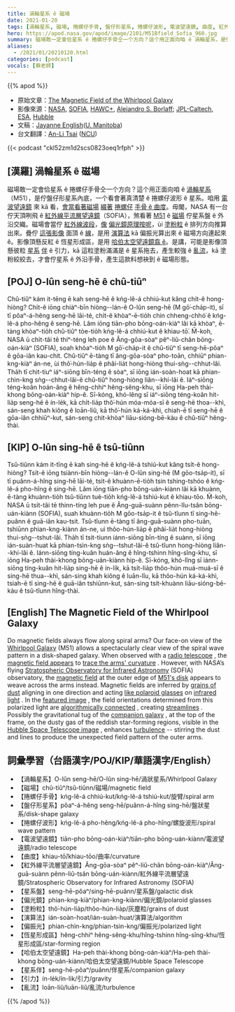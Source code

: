 ```yaml
---
title: 渦輪星系 ê 磁場
date: 2021-01-20
tags: [渦輪星系, 磁場, 捲螺仔手骨, 盤仔形星系, 捲螺仔波形, 電波望遠鏡, 曲度, 紅外線平流層望遠鏡, 星系盤, 偏光鏡, 塗粉粒, 演算法, 偏振光, 恆星形成區, 哈伯太空望遠鏡, 伴, 星系, 引力, 亂流]
hero: https://apod.nasa.gov/apod/image/2101/M51Bfield_Sofia_960.jpg
summary: 磁場敢一定會佮星系 ê 捲螺仔手骨仝一个方向？這个用正面向咱 ê 渦輪星系，是佇盤仔形星系內底，一个看會著真清楚 ê 捲螺仔波形 ê 星系。
aliases:
  - /2021/01/20210120.html
categories: [podcast]
vocals: [蔡老師]
---
```


{{% apod %}}

- 原始文章：[The Magnetic Field of the Whirlpool Galaxy](https://apod.nasa.gov/apod/ap210120.html)
- 影像來源：[NASA](https://www.nasa.gov/), [SOFIA](https://www.nasa.gov/mission_pages/SOFIA/overview/index.html), [HAWC+](https://www.nasa.gov/ames/image-feature/one-of-a-kind-camera-added-to-sofia), [Alejandro S. Borlaff](https://borlaff.github.io/); [JPL-Caltech](https://www.jpl.nasa.gov/), [ESA](https://www.esa.int/), [Hubble](https://www.nasa.gov/mission_pages/hubble/story/index.html)
- 文稿：[Jayanne English](http://www2.physics.umanitoba.ca/u/english/)([U. Manitoba](https://sci.umanitoba.ca/physics-astronomy/))
- 台文翻譯：[An-Li Tsai](mailto:thianbun.taigi@gmail.com) ([NCU](https://www.astro.ncu.edu.tw))

{{< podcast "ckl52zm1d2scs0823oeq1rfph" >}}

## [漢羅] 渦輪星系 ê 磁場

磁場敢一定會佮星系 ê 捲螺仔手骨仝一个方向？這个用正面向咱 ê [渦輪星系](https://apod.nasa.gov/apod/ap190506.html)（M51），是佇盤仔形星系內底，一个看會著真清楚 ê 捲螺仔波形 ê 星系。咱用 [電波望遠鏡](https://en.wikipedia.org/wiki/Radio_telescope) 來 kā 看，[會當看著磁場](https://apod.nasa.gov/apod/ap191216.html) [綴著](https://www.mpifr-bonn.mpg.de/research/fundamental/cosmag) [捲螺仔](https://www.mpifr-bonn.mpg.de/research/fundamental/cosmag) [手骨 ê 曲度](https://www.mpifr-bonn.mpg.de/research/fundamental/cosmag)。毋閣，NASA 有一台佇天頂咧飛 ê [紅外線平流層望遠鏡](https://www.nasa.gov/mission_pages/SOFIA/overview/index.html)（SOFIA），煞看著 [M51](https://youtu.be/yiv6a8BVzPE) ê [磁場](https://www.universetoday.com/76515/magnetic-field/) 佇星系盤 ê 外沿交織。磁場會當佇 [紅外線波段](https://science.nasa.gov/ems/07_infraredwaves)，[像](https://www.baumer.com/ch/en/service-support/technology-highlights/polarization/a/Polarization) [偏光鏡原理按呢](https://www.baumer.com/ch/en/service-support/technology-highlights/polarization/a/Polarization)，ùi [塗粉粒](https://astronomy.swin.edu.au/cosmos/D/Dust+Grain) ê 排列方向推算出來。疊佇 [這張影像](https://www.nasa.gov/feature/magnetic-chaos-hidden-within-the-whirlpool-galaxy) 面頂 ê [線](https://youtu.be/6UlsArvbTeo)，是用 [演算法](https://en.wikipedia.org/wiki/Line_integral_convolution) kā 偏振光算出來 ê 磁場方向連起來 ê。影像頂懸反紅 ê 恆星形成區，是用 [哈伯太空望遠鏡翕 ê](https://hubblesite.org/contents/media/images/2005/12/1677-Image.html)。是講，可能是影像頂懸彼粒 [星系](https://en.wikipedia.org/wiki/NGC_5195) [伴](https://en.wikipedia.org/wiki/NGC_5195) ê 引力，kā 這粒塗粉滿滿是 ê 星系拖去，產生較強 ê [亂流](https://youtu.be/5zI9sG3pjVU)，kā 塗粉絞絞去，才會佇星系 ê 外沿手骨，產生這款料想袂到 ê 磁場形態。

## [POJ] O-lûn seng-hē ê chû-tiûⁿ

Chû-tiûⁿ kám it-tēng ē kah seng-hē ê kńg-lê-á chhiú-kut kâng chi̍t-ê hong-hiòng? Chi̍t-ê iōng chiàⁿ-bīn hiòng--lán-ê O-lûn seng-hē (M gō͘-cha̍p-it), sī tī pôaⁿ-á-hêng seng-hē lāi-té, chi̍t-ê khòaⁿ-ē-tio̍h chin chheng-chhó͘ ê kńg-lê-á pho-hêng ê seng-hē. Lâm iōng tiān-pho bōng-oán-kiàⁿ lâi kā khòaⁿ, ē-tàng khòaⁿ-tio̍h chû-tiûⁿ tòe-tio̍h kńg-lê-á chhiú-kut ê khiau-tō͘. M̄-koh, NASA ū chi̍t-tâi tē thiⁿ-téng leh poe ê Âng-gōa-sòaⁿ pêⁿ-liû-chân bōng-oán-kiàⁿ (SOFIA), soah khòaⁿ-tio̍h M gō͘-cha̍p-it ê chû-tiûⁿ tī seng-hē-pôaⁿ ê gōa-iân kau-chit. Chû-tiûⁿ ē-tàng tī âng-gōa-sòaⁿ pho-toān, chhiūⁿ phian-kng-kiàⁿ án-ne, ùi thô͘-hún-lia̍p ê phâi-lia̍t hong-hiòng thui-sǹg--chhut-lâi. Tha̍h tī chit-tiuⁿ iáⁿ-siōng bīn-téng ê sòaⁿ, sī iōng ián-soàn-hoat kā phian-chìn-kng sǹg--chhut-lâi-ê chû-tiûⁿ hong-hiòng liân--khí-lâi ê. Iáⁿ-siōng téng-koân hoán-âng ê hêng-chhiⁿ hêng-sêng-khu, sī iōng Ha-peh thài-khong bōng-oán-kiàⁿ hip-ê. Sī-kóng, khó-lêng sī iáⁿ-siōng téng-koân hit-lia̍p seng-hē ê ín-le̍k, kā chi̍t-lia̍p thô͘-hún móa-móa-sī ê seng-hē thoa--khì, sán-seng khah kiông ê loān-liû, kā thô͘-hún ká-ká-khì, chiah-ē tī seng-hē ê gōa-iân chhiūⁿ-kut, sán-seng chit-khòaⁿ liāu-sióng-bē-kàu ê chû-tiûⁿ hêng-thài.

## [KIP] O-lûn sing-hē ê tsû-tiûnn

Tsû-tiûnn kám it-tīng ē kah sing-hē ê kńg-lê-á tshiú-kut kâng tsi̍t-ê hong-hiòng? Tsi̍t-ê iōng tsiànn-bīn hiòng--lán-ê O-lûn sing-hē (M gōo-tsa̍p-it), sī tī puânn-á-hîng sing-hē lāi-té, tsi̍t-ê khuànn-ē-tio̍h tsin tshing-tshóo ê kńg-lê-á pho-hîng ê sing-hē. Lâm iōng tiān-pho bōng-uán-kiànn lâi kā khuànn, ē-tàng khuànn-tio̍h tsû-tiûnn tuè-tio̍h kńg-lê-á tshiú-kut ê khiau-tōo. M̄-koh, NASA ū tsi̍t-tâi tē thinn-tíng leh pue ê Âng-guā-suànn pênn-lîu-tsân bōng-uán-kiànn (SOFIA), suah khuànn-tio̍h M gōo-tsa̍p-it ê tsû-tîunn tī sing-hē-puânn ê guā-iân kau-tsit. Tsû-tîunn ē-tàng tī âng-guā-suànn pho-tuān, tshiūnn phian-kng-kiànn án-ne, uì thôo-hún-lia̍p ê phâi-lia̍t hong-hiòng thui-sǹg--tshut-lâi. Tha̍h tī tsit-tiunn iánn-siōng bīn-tíng ê suànn, sī iōng ián-suàn-huat kā phian-tsìn-kng sǹg--tshut-lâi-ê tsû-tîunn hong-hiòng liân--khí-lâi ê. Iánn-siōng tíng-kuân huán-âng ê hîng-tshinn hîng-sîng-khu, sī iōng Ha-peh thài-khong bōng-uán-kiànn hip-ê. Sī-kóng, khó-lîng sī iánn-siōng tíng-kuân hit-lia̍p sing-hē ê ín-li̍k, kā tsi̍t-lia̍p thôo-hún muá-muá-sī ê sing-hē thua--khì, sán-sing khah kiông ê luān-lîu, kā thôo-hún ká-ká-khì, tsiah-ē tī sing-hē ê guā-iân tshiūnn-kut, sán-sing tsit-khuànn liāu-sióng-bē-kàu ê tsû-tîunn hîng-thài.

## [English] The Magnetic Field of the Whirlpool Galaxy 

Do magnetic fields always flow along spiral arms? Our face-on view of the [Whirlpool Galaxy](https://apod.nasa.gov/apod/ap190506.html) (M51) allows a spectacularly clear view of the spiral wave pattern in a disk-shaped galaxy. When observed with a [radio telescope](https://en.wikipedia.org/wiki/Radio_telescope) , the [magnetic field appears](https://apod.nasa.gov/apod/ap191216.html) to [trace the arms' curvature](https://www.mpifr-bonn.mpg.de/research/fundamental/cosmag) . However, with NASA’s flying [Stratospheric Observatory for Infrared Astronomy](https://www.nasa.gov/mission_pages/SOFIA/overview/index.html) (SOFIA) observatory, the [magnetic field](https://www.universetoday.com/76515/magnetic-field/) at the outer edge of [M51's disk](https://youtu.be/yiv6a8BVzPE) appears to weave across the arms instead. Magnetic fields are inferred by [grains of dust](https://astronomy.swin.edu.au/cosmos/D/Dust+Grain) aligning in one direction and acting [like polaroid glasses](https://www.baumer.com/ch/en/service-support/technology-highlights/polarization/a/Polarization) on [infrared light](https://science.nasa.gov/ems/07_infraredwaves) . In the [featured image](https://www.nasa.gov/feature/magnetic-chaos-hidden-within-the-whirlpool-galaxy) , the field orientations determined from this polarized light are [algorithmically connected](https://en.wikipedia.org/wiki/Line_integral_convolution) , creating [streamlines](https://youtu.be/6UlsArvbTeo) . Possibly the gravitational tug of the [companion galaxy](https://en.wikipedia.org/wiki/NGC_5195) , at the top of the frame, on the dusty gas of the reddish star-forming regions, visible in the [Hubble Space Telescope image](https://hubblesite.org/contents/media/images/2005/12/1677-Image.html) , enhances [turbulence](https://youtu.be/5zI9sG3pjVU) -- stirring the dust and lines to produce the unexpected field pattern of the outer arms.

## 詞彙學習（台語漢字/POJ/KIP/華語漢字/English）

- 【渦輪星系】O-lûn seng-hē/O-lûn sing-hē/渦狀星系/Whirlpool Galaxy
- 【磁場】chû-tiûⁿ/tsû-tiûnn/磁場/magnetic field
- 【捲螺仔手骨】kńg-lê-á chhiú-kut/kńg-lê-á tshiú-kut/旋臂/spiral arm
- 【盤仔形星系】pôaⁿ-á-hêng seng-hē/puânn-á-hîng sing-hē/盤狀星系/disk-shape galaxy
- 【捲螺仔波形】kńg-lê-á pho-hêng/kńg-lê-á pho-hîng/螺旋波形/spiral wave pattern
- 【電波望遠鏡】tiān-pho bōng-oán-kiàⁿ/tiān-pho bōng-uán-kiànn/電波望遠鏡/radio telescope
- 【曲度】khiau-tō͘/khiau-tōo/曲率/curvature
- 【紅外線平流層望遠鏡】Âng-gōa-sòaⁿ pêⁿ-liû-chân bōng-oán-kiàⁿ/Âng-guā-suànn pênn-liû-tsân bōng-uán-kiànn/紅外線平流層望遠鏡/Stratospheric Observatory for Infrared Astronomy (SOFIA)
- 【星系盤】seng-hē-pôaⁿ/sing-hē-puânn/星系盤/galactic disk
- 【偏光鏡】phian-kng-kiàⁿ/phian-kng-kiànn/偏光鏡/polaroid glasses
- 【塗粉粒】thô͘-hún-lia̍p/thôo-hún-lia̍p/灰塵粒/grains of dust
- 【演算法】ián-soàn-hoat/ián-suàn-huat/演算法/algorithm
- 【偏振光】phian-chìn-kng/phian-tsìn-kng/偏振光/polarized light
- 【恆星形成區】hêng-chhiⁿ hêng-sêng-khu/hîng-tshinn hîng-sîng-khu/恆星形成區/star-forming region
- 【哈伯太空望遠鏡】Ha-peh thài-khong bōng-oán-kiàⁿ/Ha-peh thài-khong bōng-uán-kiànn/哈伯太空望遠鏡/Hubble Space Telescope
- 【星系伴】seng-hē-pôaⁿ/puânn/伴星系/companion galaxy
- 【引力】ín-le̍k/ín-li̍k/引力/gravity
- 【亂流】loān-liû/luān-liû/亂流/turbulence

{{% /apod %}}

